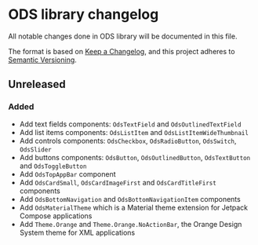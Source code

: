 # ODS library changelog

All notable changes done in ODS library will be documented in this file.

The format is based on [Keep a Changelog](https://keepachangelog.com/en/1.0.0/),
and this project adheres to [Semantic Versioning](https://semver.org/spec/v2.0.0.html).

## Unreleased

### Added

- Add text fields components: `OdsTextField` and `OdsOutlinedTextField`
- Add list items components: `OdsListItem` and `OdsListItemWideThumbnail`
- Add controls components: `OdsCheckbox`, `OdsRadioButton`, `OdsSwitch`, `OdsSlider`
- Add buttons components: `OdsButton`, `OdsOutlinedButton`, `OdsTextButton` and `OdsToggleButton`
- Add `OdsTopAppBar` component
- Add `OdsCardSmall`, `OdsCardImageFirst` and `OdsCardTitleFirst` components
- Add `OdsBottomNavigation` and `OdsBottomNavigationItem` components
- Add `OdsMaterialTheme` which is a Material theme extension for Jetpack Compose applications
- Add `Theme.Orange` and `Theme.Orange.NoActionBar`, the Orange Design System theme for XML applications